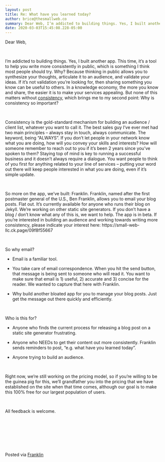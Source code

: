 ```yaml
---  
layout: post  
title: Re: What have you learned today?  
author: brice@thesmallweb.co  
summary: Dear Web, I’m addicted to building things. Yes, I built another app. This time, it’s a tool to help ...  
date: 2020-03-03T15:45:08.228-05:00  
---
```


<body><div><p><span>Dear Web,<p></p></span></p><p><span> <p></p></span></p><p><span>I’m addicted to building things. Yes, I built another app. This time, it’s a tool to help you write more consistently in public, which is something I think most people should try. Why? Because thinking in public
 allows you to synthesize your thoughts, articulate it to an audience, and validate your ideas. If it’s not validation you’re looking for, then sharing something you know can be useful to others. In a knowledge economy, the more you know and share, the easier
 it is to make your services appealing. But none of this matters without <u>consistency</u>, which brings me to my second point: Why is consistency so important?<p></p></span></p><p><span> <p></p></span></p><p><span>Consistency is the gold-standard mechanism for building an audience / client list, whatever you want to call it. The best sales guy I’ve ever met had two main principles – always stay in touch, always communicate.
 The keyword, being “ALWAYS”. If you don’t let people in your network know what you are doing, how will you convey your skills and interests? How will someone remember to reach out to you if it’s been 2 years since you’ve spoken to them? Staying top of mind
 is key to running a successful business and it doesn’t always require a dialogue. You want people to think of you first for anything related to your line of services – putting your word out there will keep people interested in what you are doing, even if it’s
 simple update.<p></p></span></p><p><span> <p></p></span></p><p><span>So more on the app, we’ve built: Franklin. Franklin, named after the first postmaster general of the U.S., Ben Franklin, allows you to email your blog posts. Flat out. It’s currently available for anyone who runs
 their blog on Jekyll. We’re working on other static site generators. If you don’t have a blog / don’t know what any of this is, we want to help. The app is in beta. If you’re interested in building an audience and working towards writing more consistency,
 please indicate your interest here: <a><span>https://small-web-llc.ck.page/09f8f55667</span></a><p></p></span></p><p><span> <p></p></span></p><p><span>So why email?<p></p></span></p><ul><li>Email is a familiar tool.<p></p>
</li>
<li>You take care of email correspondence. When you hit the send button, that message is being sent to someone who will read it. You want to make sure that email is 1) useful, 2) accurate and 3)
 concise for the reader. We wanted to capture that here with Franklin.<p></p>
</li>
<li>Why build another bloated app for you to manage your blog posts. Just get the message out there quickly and efficiently.<p></p>
</li>
</ul><p><span> <p></p></span></p><p><span>Who is this for?<p></p></span></p><ul><li>Anyone who finds the current process for releasing a blog post on a static site generator frustrating.<p></p>
</li>
</ul><ul><li>Anyone who NEEDs to get their content out more consistently. Franklin sends reminders to post, “e.g. what have you learned today”.<p></p>
</li>
<li>Anyone trying to build an audience.<p></p>
</li>
</ul><p><span> <p></p></span></p><p><span>Right now, we’re still working on the pricing model, so if you’re willing to be the guinea pig for this, we’ll grandfather you into the pricing that we have established on the site when that time comes, although
 our goal is to make this 100% free for our largest population of users. <p></p></span></p><p><span> <p></p></span></p><p><span>All feedback is welcome.  <p></p></span></p><p><span> <p></p></span></p><p></p>
<p> </p><p></p>
<p> </p><div><p><span><br />Posted via <a href="https://franklinpostal.com">Franklin</a>